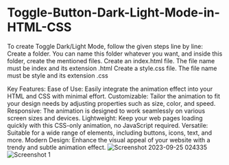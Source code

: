# Toggle-Button-Dark-Light-Mode-in-HTML-CSS
To create Toggle Dark/Light Mode, follow the given steps line by line: Create a folder. You can name this folder whatever you want, and inside this folder, create the mentioned files. Create an index.html file. The file name must be index and its extension .html Create a style.css file. The file name must be style and its extension .css

Key Features:
Ease of Use: Easily integrate the animation effect into your HTML and CSS with minimal effort.
Customizable: Tailor the animation to fit your design needs by adjusting properties such as size, color, and speed.
Responsive: The animation is designed to work seamlessly on various screen sizes and devices.
Lightweight: Keep your web pages loading quickly with this CSS-only animation, no JavaScript required.
Versatile: Suitable for a wide range of elements, including buttons, icons, text, and more.
Modern Design: Enhance the visual appeal of your website with a trendy and subtle animation effect.
![Screenshot 2023-09-25 024335](https://github.com/Mostafamahmoud12824/CSS-Pulse-Animation-Effect/assets/62766443/191b7392-be3a-449c-8c8a-08fb89344733)
![Screenshot 1](https://github.com/Mostafamahmoud12824/CSS-Pulse-Animation-Effect/assets/62766443/839239bf-131d-43e2-a12e-1823b5d6cf6a)
